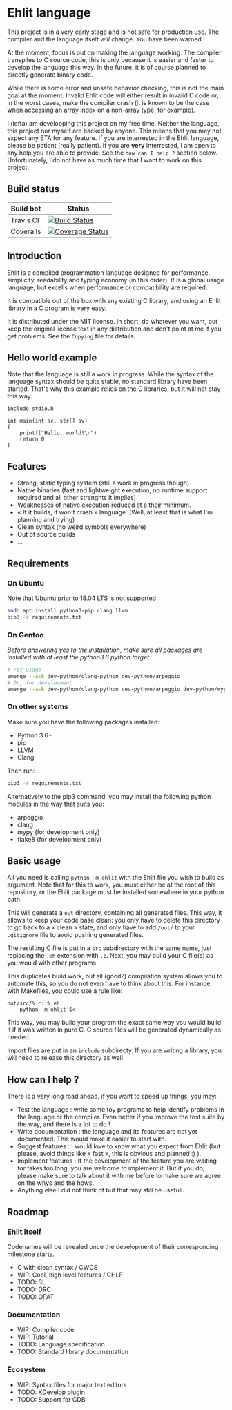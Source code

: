 # Ehlit language

This project is in a very early stage and is not safe for production use. The compiler and the
language itself *will* change. You have been warned !

At the moment, focus is put on making the language working. The compiler transpiles to C source
code, this is only because it is easier and faster to develop the language this way. In the future,
it is of course planned to directly generate binary code.

While there is some error and unsafe behavior checking, this is not the main goal at the moment.
Invalid Ehlit code will either result in invalid C code or, in the worst cases, make the compiler
crash (it is known to be the case when accessing an array index on a non-array type, for example).

I (lefta) am developping this project on my free time. Neither the language, this project nor myself
are backed by anyone. This means that you may not expect any ETA for any feature. If you are
interrested in the Ehlit language, please be patient (really patient). If you are **very**
interrested, I am open to any help you are able to provide. See the `how can I help ?` section
below. Unfortunately, I do not have as much time that I want to work on this project.

## Build status

| Build bot | Status |
|-----------|--------|
| Travis CI | [![Build Status](https://travis-ci.org/lefta/ehlit-prototype.svg?branch=master)](https://travis-ci.org/lefta/ehlit-prototype) |
| Coveralls | [![Coverage Status](https://coveralls.io/repos/github/lefta/ehlit-prototype/badge.svg?branch=master)](https://coveralls.io/github/lefta/ehlit-prototype?branch=master) |

## Introduction

Ehlit is a compiled programmation language designed for performance, simplicity, readability and
typing economy (in this order). It is a global usage language, but excells when performance or
compatibility are required.

It is compatible out of the box with any existing C library, and using an Ehlit library in a C
program is very easy.

It is distributed under the MIT license. In short, do whatever you want, but keep the original
license text in any distribution and don't point at me if you get problems. See the `Copying` file
for details.

## Hello world example

Note that the language is still a work in progress. While the syntax of the language syntax should
be quite stable, no standard library have been started. That's why this example relies on the C
libraries, but it will not stay this way.

```ehlit
include stdio.h

int main(int ac, str[] av)
{
    printf("Hello, world!\n")
    return 0
}
```

## Features

* Strong, static typing system (still a work in progress though)
* Native binaries (fast and lightweight execution, no runtime support required and all other
  strenghts it implies)
* Weaknesses of native execution reduced at a their minimum.
* « If it builds, it won't crash » language. (Well, at least that is what I'm planning and trying)
* Clean syntax (no weird symbols everywhere)
* Out of source builds
* ...

## Requirements

### On Ubuntu

Note that Ubuntu prior to 18.04 LTS is not supported

```bash
sudo apt install python3-pip clang llvm
pip3 -r requirements.txt
```

### On Gentoo

*Before answering yes to the installation, make sure all packages are installed with at least the
python3.6 python target*

```bash
# For usage
emerge --ask dev-python/clang-python dev-python/arpeggio
# Or, for development
emerge --ask dev-python/clang-python dev-python/arpeggio dev-python/mypy dev-python/flake8
```

### On other systems

Make sure you have the following packages installed:

* Python 3.6+
* pip
* LLVM
* Clang

Then run:

```bash
pip3 -r requirements.txt
```

Alternatively to the pip3 command, you may install the following python modules in the way that
suits you:

* arpeggio
* clang
* mypy (for development only)
* flake8 (for development only)


## Basic usage

All you need is calling `python -m ehlit` with the Ehlit file you wish to build as argument.
Note that for this to work, you must either be at the root of this repository, or the Ehlit
package must be installed somewhere in your python path.

This will generate a `out` directory, containing all generated files. This way, it allows to keep
your code base clean: you only have to delete this directory to go back to a « clean » state, and
only have to add `/out/` to your `.gitignore` file to avoid pushing generated files.

The resulting C file is put in a `src` subdirectory with the same name, just replacing the `.eh`
extension with `.c`. Next, you may build your C file(s) as you would with other programs.

This duplicates build work, but all (good?) compilation system allows you to automate this, so you
do not even have to think about this. For instance, with Makefiles, you could use a rule like:

    out/src/%.c: %.eh
        python -m ehlit $<

This way, you may build your program the exact same way you would build it if it was written in pure
C. C source files will be generated dynamically as needed.

Import files are put in an `include` subdirecty. If you are writing a library, you will need to
release this directory as well.

## How can I help ?

There is a very long road ahead, if you want to speed up things, you may:

* Test the language : write some toy programs to help identify problems in the language or the
compiler. Even better if you improve the test suite by the way, and there is a lot to do !
* Write documentation : the language and its features are not yet documented. This would make it
easier to start with.
* Suggest features : I would love to know what you expect from Ehlit (but please, avoid things like
« fast », this is obvious and planned :) ).
* Implement features : If the development of the feature you are waiting for takes too long, you are
welcome to implement it. But if you do, please make sure to talk about it with me before to make
sure we agree on the whys and the hows.
* Anything else I did not think of but that may still be usefull.

## Roadmap

### Ehlit itself

Codenames will be revealed once the development of their corresponding milestone starts.

* C with clean syntax / CWCS
* WIP: Cool, high level features / CHLF
* TODO: SL
* TODO: DRC
* TODO: OPAT

### Documentation

* WIP: Compiler code
* WIP: [Tutorial](https://github.com/lefta/ehlit-tutorial)
* TODO: Language specification
* TODO: Standard library documentation

### Ecosystem

* WIP: Syntax files for major text editors
* TODO: KDevelop plugin
* TODO: Support for GDB
